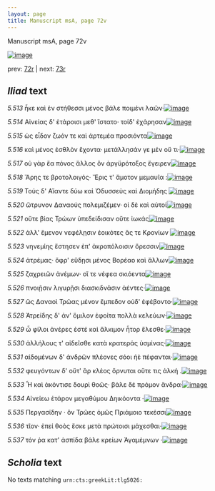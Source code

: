 ```yaml
---
layout: page
title: Manuscript msA, page 72v
---
```


Manuscript msA, page 72v

[![image](http://www.homermultitext.org/iipsrv?OBJ=IIP,1.0&FIF=/project/homer/pyramidal/deepzoom/hmt/vaimg/2017a/VA072VN_0574.tif&WID=100&CVT=JPEG)](http://www.homermultitext.org/ict2/?urn=urn:cite2:hmt:vaimg.2017a:VA072VN_0574)

prev:  [72r](../72r/) | next:  [73r](../73r/)

## *Iliad* text

*5.513* <a id="5.513"/> ἧκε καὶ ἐν στήθεσσι μένος βάλε ποιμένι λαῶν·[![image](http://www.homermultitext.org/iipsrv?OBJ=IIP,1.0&FIF=/project/homer/pyramidal/deepzoom/hmt/vaimg/2017a/VA072VN_0574.tif&RGN=0.498,0.2299,0.315,0.0255&WID=1000&CVT=JPEG)](http://www.homermultitext.org/ict2/?urn=urn:cite2:hmt:vaimg.2017a:VA072VN_0574@0.498,0.2299,0.315,0.0255)

*5.514* <a id="5.514"/> Αἰνείας δ' ἑτάροισι 					μεθ' ἵστατο· τοίδ' ἐχάρησαν[![image](http://www.homermultitext.org/iipsrv?OBJ=IIP,1.0&FIF=/project/homer/pyramidal/deepzoom/hmt/vaimg/2017a/VA072VN_0574.tif&RGN=0.494,0.2464,0.315,0.0255&WID=1000&CVT=JPEG)](http://www.homermultitext.org/ict2/?urn=urn:cite2:hmt:vaimg.2017a:VA072VN_0574@0.494,0.2464,0.315,0.0255)

*5.515* <a id="5.515"/> ὡς εἶδον ζωόν τε καὶ ἀρτεμέα προσιόντα[![image](http://www.homermultitext.org/iipsrv?OBJ=IIP,1.0&FIF=/project/homer/pyramidal/deepzoom/hmt/vaimg/2017a/VA072VN_0574.tif&RGN=0.492,0.2667,0.315,0.0255&WID=1000&CVT=JPEG)](http://www.homermultitext.org/ict2/?urn=urn:cite2:hmt:vaimg.2017a:VA072VN_0574@0.492,0.2667,0.315,0.0255)

*5.516* <a id="5.516"/> καὶ μένος ἐσθλὸν ἔχοντα· μετάλλησάν γε μέν οὔ τι·[![image](http://www.homermultitext.org/iipsrv?OBJ=IIP,1.0&FIF=/project/homer/pyramidal/deepzoom/hmt/vaimg/2017a/VA072VN_0574.tif&RGN=0.497,0.284,0.325,0.0255&WID=1000&CVT=JPEG)](http://www.homermultitext.org/ict2/?urn=urn:cite2:hmt:vaimg.2017a:VA072VN_0574@0.497,0.284,0.325,0.0255)

*5.517* <a id="5.517"/> οὐ γὰρ ἔα πόνος ἄλλος ὃν ἀργϋρότοξος ἔγειρεν[![image](http://www.homermultitext.org/iipsrv?OBJ=IIP,1.0&FIF=/project/homer/pyramidal/deepzoom/hmt/vaimg/2017a/VA072VN_0574.tif&RGN=0.496,0.299,0.325,0.0255&WID=1000&CVT=JPEG)](http://www.homermultitext.org/ict2/?urn=urn:cite2:hmt:vaimg.2017a:VA072VN_0574@0.496,0.299,0.325,0.0255)

*5.518* <a id="5.518"/> Ἄρης τε βροτολοιγός· 						 Ἔρις τ' ἄμοτον μεμαυῖα :[![image](http://www.homermultitext.org/iipsrv?OBJ=IIP,1.0&FIF=/project/homer/pyramidal/deepzoom/hmt/vaimg/2017a/VA072VN_0574.tif&RGN=0.499,0.3163,0.325,0.0255&WID=1000&CVT=JPEG)](http://www.homermultitext.org/ict2/?urn=urn:cite2:hmt:vaimg.2017a:VA072VN_0574@0.499,0.3163,0.325,0.0255)

*5.519* <a id="5.519"/> Τούς δ' Αἴαντε δύω καὶ 						 Ὀδυσσεὺς καὶ Διομήδης 				[![image](http://www.homermultitext.org/iipsrv?OBJ=IIP,1.0&FIF=/project/homer/pyramidal/deepzoom/hmt/vaimg/2017a/VA072VN_0574.tif&RGN=0.501,0.3321,0.325,0.027&WID=1000&CVT=JPEG)](http://www.homermultitext.org/ict2/?urn=urn:cite2:hmt:vaimg.2017a:VA072VN_0574@0.501,0.3321,0.325,0.027)

*5.520* <a id="5.520"/> ὤτρυνον Δαναούς 					πολεμιζέμεν· οἱ δὲ καὶ αὐτοί[![image](http://www.homermultitext.org/iipsrv?OBJ=IIP,1.0&FIF=/project/homer/pyramidal/deepzoom/hmt/vaimg/2017a/VA072VN_0574.tif&RGN=0.496,0.3486,0.341,0.027&WID=1000&CVT=JPEG)](http://www.homermultitext.org/ict2/?urn=urn:cite2:hmt:vaimg.2017a:VA072VN_0574@0.496,0.3486,0.341,0.027)

*5.521* <a id="5.521"/> οὔτε βίας Τρώων 					ὑπεδείδισαν οὔτε ἰωκάς[![image](http://www.homermultitext.org/iipsrv?OBJ=IIP,1.0&FIF=/project/homer/pyramidal/deepzoom/hmt/vaimg/2017a/VA072VN_0574.tif&RGN=0.492,0.3696,0.322,0.027&WID=1000&CVT=JPEG)](http://www.homermultitext.org/ict2/?urn=urn:cite2:hmt:vaimg.2017a:VA072VN_0574@0.492,0.3696,0.322,0.027)

*5.522* <a id="5.522"/> ἀλλ' ἔμενον νεφέλῃσιν ἐοικότες ἅς τε Κρονίων 				[![image](http://www.homermultitext.org/iipsrv?OBJ=IIP,1.0&FIF=/project/homer/pyramidal/deepzoom/hmt/vaimg/2017a/VA072VN_0574.tif&RGN=0.496,0.3847,0.342,0.027&WID=1000&CVT=JPEG)](http://www.homermultitext.org/ict2/?urn=urn:cite2:hmt:vaimg.2017a:VA072VN_0574@0.496,0.3847,0.342,0.027)

*5.523* <a id="5.523"/> νηνεμίης ἔστησεν ἐπ' ἀκροπόλοισιν ὄρεσσιν[![image](http://www.homermultitext.org/iipsrv?OBJ=IIP,1.0&FIF=/project/homer/pyramidal/deepzoom/hmt/vaimg/2017a/VA072VN_0574.tif&RGN=0.499,0.4042,0.308,0.027&WID=1000&CVT=JPEG)](http://www.homermultitext.org/ict2/?urn=urn:cite2:hmt:vaimg.2017a:VA072VN_0574@0.499,0.4042,0.308,0.027)

*5.524* <a id="5.524"/> ἀτρέμας· ὅφρ' εὕδῃσι μένος Βορέαο καὶ ἄλλων[![image](http://www.homermultitext.org/iipsrv?OBJ=IIP,1.0&FIF=/project/homer/pyramidal/deepzoom/hmt/vaimg/2017a/VA072VN_0574.tif&RGN=0.498,0.42,0.336,0.027&WID=1000&CVT=JPEG)](http://www.homermultitext.org/ict2/?urn=urn:cite2:hmt:vaimg.2017a:VA072VN_0574@0.498,0.42,0.336,0.027)

*5.525* <a id="5.525"/> ζαχρειῶν ἀνέμων· οἵ τε νέφεα σκιόεντα[![image](http://www.homermultitext.org/iipsrv?OBJ=IIP,1.0&FIF=/project/homer/pyramidal/deepzoom/hmt/vaimg/2017a/VA072VN_0574.tif&RGN=0.498,0.438,0.306,0.0301&WID=1000&CVT=JPEG)](http://www.homermultitext.org/ict2/?urn=urn:cite2:hmt:vaimg.2017a:VA072VN_0574@0.498,0.438,0.306,0.0301)

*5.526* <a id="5.526"/> πνοιῇσιν λιγυρῇσι διασκιδνᾶσιν ἀέντες·[![image](http://www.homermultitext.org/iipsrv?OBJ=IIP,1.0&FIF=/project/homer/pyramidal/deepzoom/hmt/vaimg/2017a/VA072VN_0574.tif&RGN=0.495,0.4538,0.306,0.0301&WID=1000&CVT=JPEG)](http://www.homermultitext.org/ict2/?urn=urn:cite2:hmt:vaimg.2017a:VA072VN_0574@0.495,0.4538,0.306,0.0301)

*5.527* <a id="5.527"/> ὣς Δαναοὶ 					 Τρῶας μένον ἔμπεδον οὐδ' 					ἐφέβοντο·[![image](http://www.homermultitext.org/iipsrv?OBJ=IIP,1.0&FIF=/project/homer/pyramidal/deepzoom/hmt/vaimg/2017a/VA072VN_0574.tif&RGN=0.485,0.4711,0.339,0.0301&WID=1000&CVT=JPEG)](http://www.homermultitext.org/ict2/?urn=urn:cite2:hmt:vaimg.2017a:VA072VN_0574@0.485,0.4711,0.339,0.0301)

*5.528* <a id="5.528"/> Ἀτρείδης δ' ἀν' ὅμιλον 					ἐφοίτα πολλὰ κελεύων·[![image](http://www.homermultitext.org/iipsrv?OBJ=IIP,1.0&FIF=/project/homer/pyramidal/deepzoom/hmt/vaimg/2017a/VA072VN_0574.tif&RGN=0.5,0.4869,0.334,0.0323&WID=1000&CVT=JPEG)](http://www.homermultitext.org/ict2/?urn=urn:cite2:hmt:vaimg.2017a:VA072VN_0574@0.5,0.4869,0.334,0.0323)

*5.529* <a id="5.529"/> ὦ φίλοι ἀνέρες ἐστέ καὶ ἄλκιμον ἦτορ ἕλεσθε·[![image](http://www.homermultitext.org/iipsrv?OBJ=IIP,1.0&FIF=/project/homer/pyramidal/deepzoom/hmt/vaimg/2017a/VA072VN_0574.tif&RGN=0.489,0.5071,0.334,0.0323&WID=1000&CVT=JPEG)](http://www.homermultitext.org/ict2/?urn=urn:cite2:hmt:vaimg.2017a:VA072VN_0574@0.489,0.5071,0.334,0.0323)

*5.530* <a id="5.530"/> ἀλλήλους τ' αἰδεῖσθε κατὰ κρατεράς ὑσμίνας·[![image](http://www.homermultitext.org/iipsrv?OBJ=IIP,1.0&FIF=/project/homer/pyramidal/deepzoom/hmt/vaimg/2017a/VA072VN_0574.tif&RGN=0.503,0.5214,0.356,0.0323&WID=1000&CVT=JPEG)](http://www.homermultitext.org/ict2/?urn=urn:cite2:hmt:vaimg.2017a:VA072VN_0574@0.503,0.5214,0.356,0.0323)

*5.531* <a id="5.531"/> αἰδομένων δ' ἀνδρῶν πλέονες σόοι ἠὲ πέφανται·[![image](http://www.homermultitext.org/iipsrv?OBJ=IIP,1.0&FIF=/project/homer/pyramidal/deepzoom/hmt/vaimg/2017a/VA072VN_0574.tif&RGN=0.5,0.5364,0.349,0.0361&WID=1000&CVT=JPEG)](http://www.homermultitext.org/ict2/?urn=urn:cite2:hmt:vaimg.2017a:VA072VN_0574@0.5,0.5364,0.349,0.0361)

*5.532* <a id="5.532"/> φευγόντων δ' οὔτ' ἂρ κλέος ὄρνυται οὔτε τις ἀλκή .[![image](http://www.homermultitext.org/iipsrv?OBJ=IIP,1.0&FIF=/project/homer/pyramidal/deepzoom/hmt/vaimg/2017a/VA072VN_0574.tif&RGN=0.503,0.5552,0.349,0.0361&WID=1000&CVT=JPEG)](http://www.homermultitext.org/ict2/?urn=urn:cite2:hmt:vaimg.2017a:VA072VN_0574@0.503,0.5552,0.349,0.0361)

*5.533* <a id="5.533"/> Ἦ καὶ ἀκόντισε δουρὶ θοῶς· βάλε δέ πρόμον ἄνδρα·[![image](http://www.homermultitext.org/iipsrv?OBJ=IIP,1.0&FIF=/project/homer/pyramidal/deepzoom/hmt/vaimg/2017a/VA072VN_0574.tif&RGN=0.491,0.5725,0.358,0.0353&WID=1000&CVT=JPEG)](http://www.homermultitext.org/ict2/?urn=urn:cite2:hmt:vaimg.2017a:VA072VN_0574@0.491,0.5725,0.358,0.0353)

*5.534* <a id="5.534"/> Αἰνείεω ἑτάρον 					μεγαθύμου Δηικόοντα ·[![image](http://www.homermultitext.org/iipsrv?OBJ=IIP,1.0&FIF=/project/homer/pyramidal/deepzoom/hmt/vaimg/2017a/VA072VN_0574.tif&RGN=0.502,0.595,0.3,0.0293&WID=1000&CVT=JPEG)](http://www.homermultitext.org/ict2/?urn=urn:cite2:hmt:vaimg.2017a:VA072VN_0574@0.502,0.595,0.3,0.0293)

*5.535* <a id="5.535"/> Περγασίδην · ὃν Τρῶες ὁμῶς Πριάμοιο τεκέσσι[![image](http://www.homermultitext.org/iipsrv?OBJ=IIP,1.0&FIF=/project/homer/pyramidal/deepzoom/hmt/vaimg/2017a/VA072VN_0574.tif&RGN=0.506,0.6123,0.343,0.0278&WID=1000&CVT=JPEG)](http://www.homermultitext.org/ict2/?urn=urn:cite2:hmt:vaimg.2017a:VA072VN_0574@0.506,0.6123,0.343,0.0278)

*5.536* <a id="5.536"/> τῖον· ἐπεί θοὸς ἔσκε μετὰ πρώτοισι μάχεσθαι·[![image](http://www.homermultitext.org/iipsrv?OBJ=IIP,1.0&FIF=/project/homer/pyramidal/deepzoom/hmt/vaimg/2017a/VA072VN_0574.tif&RGN=0.506,0.6289,0.325,0.0308&WID=1000&CVT=JPEG)](http://www.homermultitext.org/ict2/?urn=urn:cite2:hmt:vaimg.2017a:VA072VN_0574@0.506,0.6289,0.325,0.0308)

*5.537* <a id="5.537"/> τόν ῥα κατ' ἀσπίδα βάλε κρείων Ἀγαμὲμνων ·[![image](http://www.homermultitext.org/iipsrv?OBJ=IIP,1.0&FIF=/project/homer/pyramidal/deepzoom/hmt/vaimg/2017a/VA072VN_0574.tif&RGN=0.505,0.6461,0.348,0.0331&WID=1000&CVT=JPEG)](http://www.homermultitext.org/ict2/?urn=urn:cite2:hmt:vaimg.2017a:VA072VN_0574@0.505,0.6461,0.348,0.0331)

## *Scholia* text

No texts matching `urn:cts:greekLit:tlg5026:`